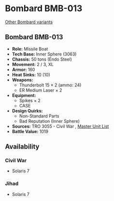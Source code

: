 # Bombard BMB-013 

[Other Bombard variants](../bombard.md) 

## Bombard BMB-013 

- **Role:** Missile Boat 
- **Tech Base:** Inner Sphere (3063) 
- **Chassis:** 50 tons (Endo Steel) 
- **Movement:** 2 / 3, XL 
- **Armor:** 160 
- **Heat Sinks:** 10 (10) 
- **Weapons:** 
  - Thunderbolt 15 × 2 (ammo: 24) 
  - ER Medium Laser × 2 
- **Equipment:** 
  - Spikes × 2 
  - CASE 
- **Design Quirks:** 
  - Non-Standard Parts 
  - Bad Reputation (Inner Sphere) 
- **Sources:** TRO 3055 - Civil War , [Master Unit List](http://masterunitlist.info/Unit/Details/419/bombard-bmb-013) 
- **Battle Value:** 1019 

## Availability 

### Civil War 

- Solaris 7 

### Jihad 

- Solaris 7 

